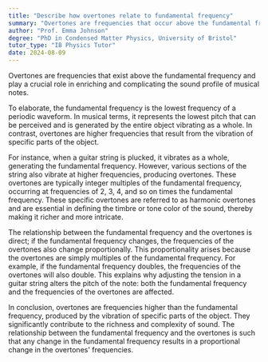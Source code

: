 ```yaml
---
title: "Describe how overtones relate to fundamental frequency"
summary: "Overtones are frequencies that occur above the fundamental frequency, contributing to the richness and complexity of a sound."
author: "Prof. Emma Johnson"
degree: "PhD in Condensed Matter Physics, University of Bristol"
tutor_type: "IB Physics Tutor"
date: 2024-08-09
---
```


Overtones are frequencies that exist above the fundamental frequency and play a crucial role in enriching and complicating the sound profile of musical notes.

To elaborate, the fundamental frequency is the lowest frequency of a periodic waveform. In musical terms, it represents the lowest pitch that can be perceived and is generated by the entire object vibrating as a whole. In contrast, overtones are higher frequencies that result from the vibration of specific parts of the object.

For instance, when a guitar string is plucked, it vibrates as a whole, generating the fundamental frequency. However, various sections of the string also vibrate at higher frequencies, producing overtones. These overtones are typically integer multiples of the fundamental frequency, occurring at frequencies of $2$, $3$, $4$, and so on times the fundamental frequency. These specific overtones are referred to as harmonic overtones and are essential in defining the timbre or tone color of the sound, thereby making it richer and more intricate.

The relationship between the fundamental frequency and the overtones is direct; if the fundamental frequency changes, the frequencies of the overtones also change proportionally. This proportionality arises because the overtones are simply multiples of the fundamental frequency. For example, if the fundamental frequency doubles, the frequencies of the overtones will also double. This explains why adjusting the tension in a guitar string alters the pitch of the note: both the fundamental frequency and the frequencies of the overtones are affected.

In conclusion, overtones are frequencies higher than the fundamental frequency, produced by the vibration of specific parts of the object. They significantly contribute to the richness and complexity of sound. The relationship between the fundamental frequency and the overtones is such that any change in the fundamental frequency results in a proportional change in the overtones' frequencies.
    